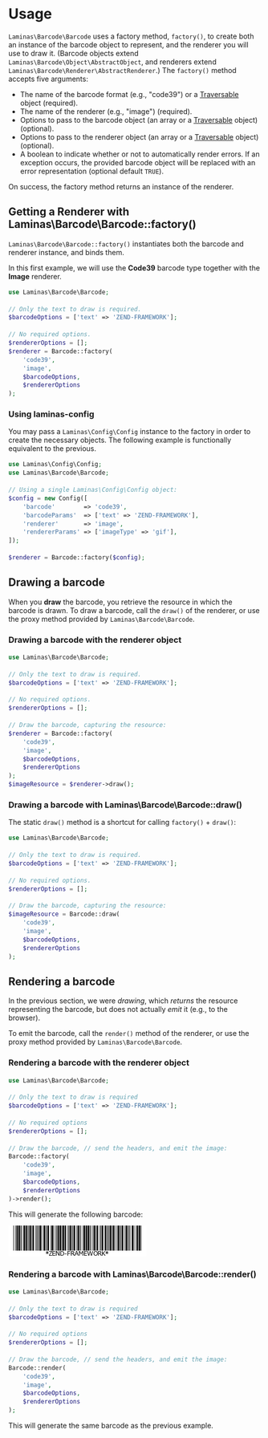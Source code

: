 # Usage

`Laminas\Barcode\Barcode` uses a factory method, `factory()`, to create both an
instance of the barcode object to represent, and the renderer you will use to
draw it. (Barcode objects extend `Laminas\Barcode\Object\AbstractObject`, and
renderers extend `Laminas\Barcode\Renderer\AbstractRenderer`.) The `factory()`
method accepts five arguments:

- The name of the barcode format (e.g., "code39") or a
  [Traversable](http://php.net/traversable) object (required).
- The name of the renderer (e.g., "image") (required).
- Options to pass to the barcode object (an array or a
  [Traversable](http://php.net/traversable) object) (optional).
- Options to pass to the renderer object (an array or a
  [Traversable](http://php.net/traversable) object) (optional).
- A boolean to indicate whether or not to automatically render errors. If an
  exception occurs, the provided barcode object will be replaced with an error
  representation (optional default `TRUE`).

On success, the factory method returns an instance of the renderer.

## Getting a Renderer with Laminas\\Barcode\\Barcode::factory()

`Laminas\Barcode\Barcode::factory()` instantiates both the barcode and renderer
instance, and binds them.

In this first example, we will use the **Code39** barcode type together with the
**Image** renderer.

```php
use Laminas\Barcode\Barcode;

// Only the text to draw is required.
$barcodeOptions = ['text' => 'ZEND-FRAMEWORK'];

// No required options.
$rendererOptions = [];
$renderer = Barcode::factory(
    'code39',
    'image',
    $barcodeOptions,
    $rendererOptions
);
```

### Using laminas-config

You may pass a `Laminas\Config\Config` instance to the factory in order to create
the necessary objects. The following example is functionally equivalent to the
previous.

```php
use Laminas\Config\Config;
use Laminas\Barcode\Barcode;

// Using a single Laminas\Config\Config object:
$config = new Config([
    'barcode'        => 'code39',
    'barcodeParams'  => ['text' => 'ZEND-FRAMEWORK'],
    'renderer'       => 'image',
    'rendererParams' => ['imageType' => 'gif'],
]);

$renderer = Barcode::factory($config);

```

## Drawing a barcode

When you **draw** the barcode, you retrieve the resource in which the barcode is
drawn. To draw a barcode, call the `draw()` of the renderer, or use the proxy
method provided by `Laminas\Barcode\Barcode`.

### Drawing a barcode with the renderer object

```php
use Laminas\Barcode\Barcode;

// Only the text to draw is required.
$barcodeOptions = ['text' => 'ZEND-FRAMEWORK'];

// No required options.
$rendererOptions = [];

// Draw the barcode, capturing the resource:
$renderer = Barcode::factory(
    'code39',
    'image',
    $barcodeOptions,
    $rendererOptions
);
$imageResource = $renderer->draw();

```

### Drawing a barcode with Laminas\\Barcode\\Barcode::draw()

The static `draw()` method is a shortcut for calling `factory()` + `draw()`:

```php
use Laminas\Barcode\Barcode;

// Only the text to draw is required.
$barcodeOptions = ['text' => 'ZEND-FRAMEWORK'];

// No required options.
$rendererOptions = [];

// Draw the barcode, capturing the resource:
$imageResource = Barcode::draw(
    'code39',
    'image',
    $barcodeOptions,
    $rendererOptions
);

```

## Rendering a barcode

In the previous section, we were *drawing*, which *returns* the resource
representing the barcode, but does not actually *emit* it (e.g., to the
browser).

To emit the barcode, call the `render()` method of the renderer, or use
the proxy method provided by `Laminas\Barcode\Barcode`.

### Rendering a barcode with the renderer object

```php
use Laminas\Barcode\Barcode;

// Only the text to draw is required
$barcodeOptions = ['text' => 'ZEND-FRAMEWORK'];

// No required options
$rendererOptions = [];

// Draw the barcode, // send the headers, and emit the image:
Barcode::factory(
    'code39',
    'image',
    $barcodeOptions,
    $rendererOptions
)->render();

```

This will generate the following barcode:

![image](images/laminas.barcode.introduction.example-1.png)

### Rendering a barcode with Laminas\\Barcode\\Barcode::render()

```php
use Laminas\Barcode\Barcode;

// Only the text to draw is required
$barcodeOptions = ['text' => 'ZEND-FRAMEWORK'];

// No required options
$rendererOptions = [];

// Draw the barcode, // send the headers, and emit the image:
Barcode::render(
    'code39',
    'image',
    $barcodeOptions,
    $rendererOptions
);

```

This will generate the same barcode as the previous example.
